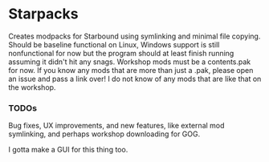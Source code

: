 # Starpacks
Creates modpacks for Starbound using symlinking and minimal file copying. Should be baseline functional on Linux, Windows support is still nonfunctional for now but the program should at least finish running assuming it didn't hit any snags.
Workshop mods must be a contents.pak for now. If you know any mods that are more than just a .pak, please open an issue and pass a link over! I do not know of any mods that are like that on the workshop.

### TODOs

Bug fixes, UX improvements, and new features, like external mod symlinking, and perhaps workshop downloading for GOG.

I gotta make a GUI for this thing too. 
